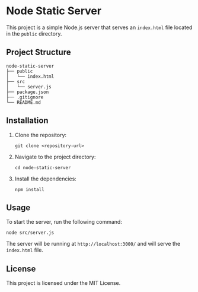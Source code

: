 # Node Static Server

This project is a simple Node.js server that serves an `index.html` file located in the `public` directory.

## Project Structure

```
node-static-server
├── public
│   └── index.html
├── src
│   └── server.js
├── package.json
├── .gitignore
└── README.md
```

## Installation

1. Clone the repository:
   ```
   git clone <repository-url>
   ```
2. Navigate to the project directory:
   ```
   cd node-static-server
   ```
3. Install the dependencies:
   ```
   npm install
   ```

## Usage

To start the server, run the following command:
```
node src/server.js
```

The server will be running at `http://localhost:3000/` and will serve the `index.html` file.

## License

This project is licensed under the MIT License.